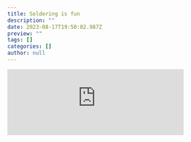 ```yaml
---
title: Soldering is fun
description: ""
date: 2023-08-17T19:50:02.987Z
preview: ""
tags: []
categories: []
author: null
---
```


<iframe src="https://mastodontech.de/@larnius/110906684631099085/embed" class="mastodon-embed" style="max-width: 100%; border: 0" width="400" allowfullscreen="allowfullscreen"></iframe><script src="https://mastodontech.de/embed.js" async="async"></script>
